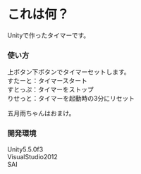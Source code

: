 # これは何？
Unityで作ったタイマーです。

### 使い方
上ボタン下ボタンでタイマーセットします。<br>
すたーと：タイマースタート<br>
すとっぷ：タイマーをストップ<br>
りせっと：タイマーを起動時の3分にリセット

五月雨ちゃんはおまけ。

### 開発環境
Unity5.5.0f3<br>
VisualStudio2012<br>
SAI
